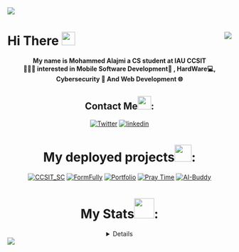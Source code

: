 <img align="center" src="https://capsule-render.vercel.app/api?type=waving&color=gradient!height=400&section=header" align = "center">

# Hi There <img src = "https://media2.giphy.com/media/v1.Y2lkPTc5MGI3NjEx…9naWZfYnlfaWQmY3Q9cw/w1OBpBd7kJqHrJnJ13/giphy.gif" width = "30px"> <img src="https://visitcount.itsvg.in/api?id=DevM7mdAli&label=Profile%20Views&color=12&icon=2&pretty=true" align = "right"/>

<div align="center">

<b>My name is Mohammed Alajmi a CS student at IAU CCSIT<br> 👨🏻‍💻
interested in Mobile Software Development📱 , HardWare💻, Cybersecurity 🔐 And Web Development 🌐<br>
</b>


## Contact Me<img src = "https://media4.giphy.com/media/v1.Y2lkPTc5MGI3NjExamJyZ3h0MTY2MDlvZHA1ZTRyeHF3bnJpMjh1OHNtdHZzenh6NmN0NSZlcD12MV9pbnRlcm5hbF9naWZfYnlfaWQmY3Q9cw/WqXjQsd0MAhc2CvtkQ/giphy.gif" width = "30px">:
[![Twitter](https://img.shields.io/badge/Twitter-1DA1F2?style=for-the-badge&logo=twitter&logoColor=white)](https://twitter.com/DevM7mdAli) 
[![linkedin](https://img.shields.io/badge/LinkedIn-0077B5?style=for-the-badge&logo=linkedin&logoColor=white)](https://www.linkedin.com/in/mohammed-alajmi-b5a327206/)



# My deployed projects<img src = "https://media1.giphy.com/media/v1.Y2lkPTc5MGI3NjExYXY5OTVxNmVweXVsczkxMDEybWpna3JxazljcXhxdzhtMjhiM2s2YSZlcD12MV9pbnRlcm5hbF9naWZfYnlfaWQmY3Q9cw/cYU6YcPE5YlJxh6otp/giphy.gif" width = "38">:
[![CCSIT_SC](https://img.shields.io/badge/CCSIT-SC?style=for-the-badge&color=%23334155)](https://devm7mdali.github.io/CCSIT-SC)
[![FormFully](https://img.shields.io/badge/FormFully-8A2BE2?style=for-the-badge)](https://chromewebstore.google.com/detail/formfully/ojlpggfkjhgadcjdmkgdmpilhmnghlmj)
[![Portfolio](https://img.shields.io/badge/My_portfolio-081f3d?style=for-the-badge)](https://DevM7mdAli.github.io)
[![Pray Time](https://img.shields.io/badge/pray%20times-09d8cc?style=for-the-badge)](https://devm7mdali.github.io/Pray-Times/)
[![AI-Buddy](https://img.shields.io/badge/AI_Buddyy-8A2BE2?style=for-the-badge)](https://ai-buddy-gamma.vercel.app/)


# My Stats<img src = "https://media2.giphy.com/media/AynUwd5uKhIevEWx54/giphy.gif?cid=6c09b95221hbz3noua8unadww97wxrgfwesrv5msxql49t3a&ep=v1_stickers_related&rid=giphy.gif&ct=s" width = "45px">:
<details>
    <a href="https://git.io/streak-stats">
        <img src="https://streak-stats.demolab.com?user=DevM7mdALI&theme=holi-theme&hide_border=true" alt="GitHub Streak">
    </a>
    <img src="https://github-readme-stats.vercel.app/api?username=DevM7mdAli&show_icons=true&theme=holi&hide_border=true" alt="Anurag's GitHub stats">
    <a href="https://github.com/anuraghazra/github-readme-stats">
        <img src="https://github-readme-stats.vercel.app/api/top-langs/?username=DevM7mdAli&layout=compact&theme=holi&border=false&hide_border=true" alt="Top Languages">
    </a>
    <a href="https://www.codewars.com/users/DevM7mdAli">
        <img src="https://www.codewars.com/users/DevM7mdAli/badges/large" alt="CodeWars">
    </a>
</details>
</div>


<img src= "https://capsule-render.vercel.app/api?type=waving&color=gradient!height=400&section=footer" align = "center">
